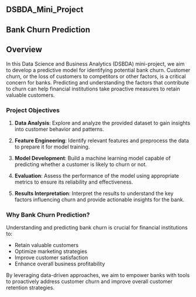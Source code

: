 ## DSBDA_Mini_Project
## Bank Churn Prediction

## Overview

In this Data Science and Business Analytics (DSBDA) mini-project, we aim to develop a predictive model for identifying potential bank churn. Customer churn, or the loss of customers to competitors or other factors, is a critical concern for banks. Predicting and understanding the factors that contribute to churn can help financial institutions take proactive measures to retain valuable customers.

### Project Objectives

1. **Data Analysis**: Explore and analyze the provided dataset to gain insights into customer behavior and patterns.

2. **Feature Engineering**: Identify relevant features and preprocess the data to prepare it for model training.

3. **Model Development**: Build a machine learning model capable of predicting whether a customer is likely to churn or not.

4. **Evaluation**: Assess the performance of the model using appropriate metrics to ensure its reliability and effectiveness.

5. **Results Interpretation**: Interpret the results to understand the key factors influencing churn and provide actionable insights for the bank.

### Why Bank Churn Prediction?

Understanding and predicting bank churn is crucial for financial institutions to:

- Retain valuable customers
- Optimize marketing strategies
- Improve customer satisfaction
- Enhance overall business profitability

By leveraging data-driven approaches, we aim to empower banks with tools to proactively address customer churn and improve overall customer retention strategies.
